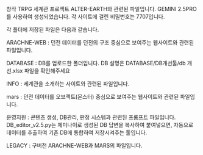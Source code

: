 창작 TRPG 세계관 프로젝트 ALTER-EARTH와 관련된 파일입니다.
GEMINI 2.5PRO를 사용하여 생성되었습니다.
각 사이트에 걸린 비밀번호는 7707입니다.


각 폴더에 저장된 파일은 다음과 같습니다.


ARACHNE-WEB : 던전 데이터를 던전의 구조 중심으로 보여주는 웹사이트와 관련된 파일입니다.

DATABASE : DB를 업로드한 폴더입니다. 
DB 설명은 DATABASE/DB개선툴/db 개선.xlsx 파일을 확인해주세요

INFO : 세계관을 소개하는 사이트와 관련된 파일입니다.

mars : 던전 데이터를 오브젝트(몬스터) 중심으로 보여주는 웹사이트와 관련된 파일입니다.

운영지원 : 콘텐츠 생성, DB관리, 판정 시스템과 관련된 프롬프트 파일입니다.
DB_editor_v2.5.py는 제미나이로 생성된 DB 답변을 복사하여 붙여넣으면, 자동으로 데이터를 추출하여 기존 DB에 통합하여 저장시켜주는 툴입니다.

LEGACY : 구버전 ARACHNE-WEB과 MARS의 파일입니다.

